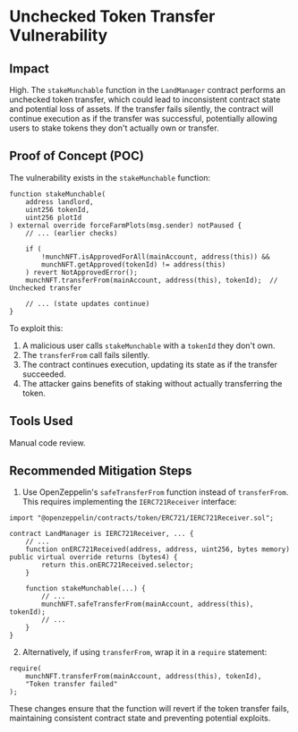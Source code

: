 # Unchecked Token Transfer Vulnerability

## Impact

High. The `stakeMunchable` function in the `LandManager` contract performs an unchecked token transfer, which could lead to inconsistent contract state and potential loss of assets. If the transfer fails silently, the contract will continue execution as if the transfer was successful, potentially allowing users to stake tokens they don't actually own or transfer.

## Proof of Concept (POC)

The vulnerability exists in the `stakeMunchable` function:

```solidity
function stakeMunchable(
    address landlord,
    uint256 tokenId,
    uint256 plotId
) external override forceFarmPlots(msg.sender) notPaused {
    // ... (earlier checks)
    
    if (
        !munchNFT.isApprovedForAll(mainAccount, address(this)) &&
        munchNFT.getApproved(tokenId) != address(this)
    ) revert NotApprovedError();
    munchNFT.transferFrom(mainAccount, address(this), tokenId);  // Unchecked transfer
    
    // ... (state updates continue)
}
```

To exploit this:
1. A malicious user calls `stakeMunchable` with a `tokenId` they don't own.
2. The `transferFrom` call fails silently.
3. The contract continues execution, updating its state as if the transfer succeeded.
4. The attacker gains benefits of staking without actually transferring the token.

## Tools Used

Manual code review.

## Recommended Mitigation Steps

1. Use OpenZeppelin's `safeTransferFrom` function instead of `transferFrom`. This requires implementing the `IERC721Receiver` interface:

```solidity
import "@openzeppelin/contracts/token/ERC721/IERC721Receiver.sol";

contract LandManager is IERC721Receiver, ... {
    // ...
    function onERC721Received(address, address, uint256, bytes memory) public virtual override returns (bytes4) {
        return this.onERC721Received.selector;
    }
    
    function stakeMunchable(...) {
        // ...
        munchNFT.safeTransferFrom(mainAccount, address(this), tokenId);
        // ...
    }
}
```

2. Alternatively, if using `transferFrom`, wrap it in a `require` statement:

```solidity
require(
    munchNFT.transferFrom(mainAccount, address(this), tokenId),
    "Token transfer failed"
);
```

These changes ensure that the function will revert if the token transfer fails, maintaining consistent contract state and preventing potential exploits.
